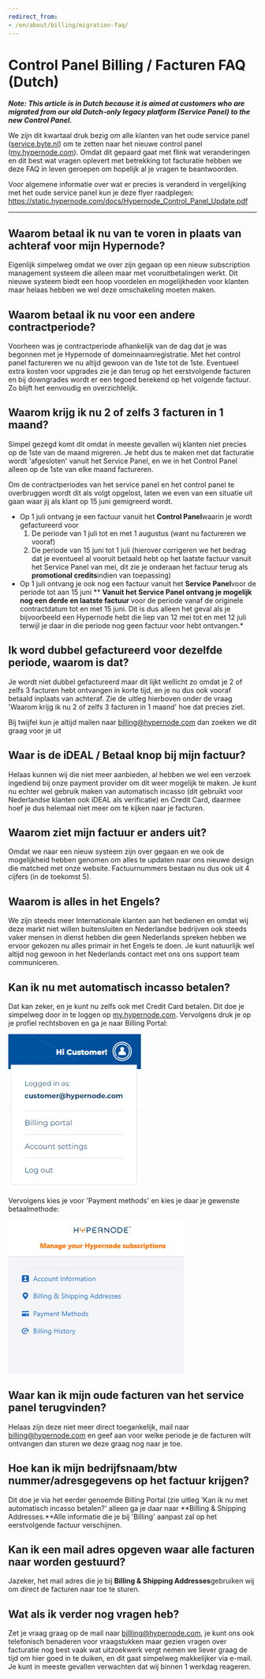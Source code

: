 ```yaml
---
redirect_from:
- /en/about/billing/migration-faq/
---
```


<!-- source: https://support.hypernode.com/en/about/billing/migration-faq/ -->

# Control Panel Billing / Facturen FAQ (Dutch)

***Note: This article is in Dutch because it is aimed at customers who are migrated from our old Dutch-only legacy platform (Service Panel) to the new Control Panel.***

We zijn dit kwartaal druk bezig om alle klanten van het oude service panel ([service.byte.nl](http://service.byte.nl)) om te zetten naar het nieuwe control panel ([my.hypernode.com](http://my.hypernode.com)). Omdat dit gepaard gaat met flink wat veranderingen en dit best wat vragen oplevert met betrekking tot facturatie hebben we deze FAQ in leven geroepen om hopelijk al je vragen te beantwoorden.

Voor algemene informatie over wat er precies is veranderd in vergelijking met het oude service panel kun je deze flyer raadplegen: <https://static.hypernode.com/docs/Hypernode_Control_Panel_Update.pdf>

______________________________________________________________________

## Waarom betaal ik nu van te voren in plaats van achteraf voor mijn Hypernode?

Eigenlijk simpelweg omdat we over zijn gegaan op een nieuw subscription management systeem die alleen maar met vooruitbetalingen werkt. Dit nieuwe systeem biedt een hoop voordelen en mogelijkheden voor klanten maar helaas hebben we wel deze omschakeling moeten maken.

## Waarom betaal ik nu voor een andere contractperiode?

Voorheen was je contractperiode afhankelijk van de dag dat je was begonnen met je Hypernode of domeinnaamregistratie. Met het control panel factureren we nu altijd gewoon van de 1ste tot de 1ste. Eventueel extra kosten voor upgrades zie je dan terug op het eerstvolgende facturen en bij downgrades wordt er een tegoed berekend op het volgende factuur. Zo blijft het eenvoudig en overzichtelijk.

## Waarom krijg ik nu 2 of zelfs 3 facturen in 1 maand?

Simpel gezegd komt dit omdat in meeste gevallen wij klanten niet precies op de 1ste van de maand migreren. Je hebt dus te maken met dat facturatie wordt 'afgesloten' vanuit het Service Panel, en we in het Control Panel alleen op de 1ste van elke maand factureren.

Om de contractperiodes van het service panel en het control panel te overbruggen wordt dit als volgt opgelost, laten we even van een situatie uit gaan waar jij als klant op 15 juni gemigreerd wordt.

- Op 1 juli ontvang je een factuur vanuit het **Control Panel**waarin je wordt gefactureerd voor
  1. De periode van 1 juli tot en met 1 augustus (want nu factureren we vooraf)
  1. De periode van 15 juni tot 1 juli (hierover corrigeren we het bedrag dat je eventueel al vooruit betaald hebt op het laatste factuur vanuit het Service Panel van mei, dit zie je onderaan het factuur terug als **promotional credits**indien van toepassing)
- Op 1 juli ontvang je ook nog een factuur vanuit het **Service Panel**voor de periode tot aan 15 juni
  \*\* **Vanuit het Service Panel ontvang je mogelijk nog een derde en laatste factuur** voor de periode vanaf de originele contractdatum tot en met 15 juni. Dit is dus alleen het geval als je bijvoorbeeld een Hypernode hebt die liep van 12 mei tot en met 12 juli terwijl je daar in die periode nog geen factuur voor hebt ontvangen.\*

## Ik word dubbel gefactureerd voor dezelfde periode, waarom is dat?

Je wordt niet dubbel gefactureerd maar dit lijkt wellicht zo omdat je 2 of zelfs 3 facturen hebt ontvangen in korte tijd, en je nu dus ook vooraf betaald inplaats van achteraf. Zie de uitleg hierboven onder de vraag 'Waarom krijg ik nu 2 of zelfs 3 facturen in 1 maand' hoe dat precies ziet.

Bij twijfel kun je altijd mailen naar [billing@hypernode.com](mailto:billing@hypernode.com) dan zoeken we dit graag voor je uit

## Waar is de iDEAL / Betaal knop bij mijn factuur?

Helaas kunnen wij die niet meer aanbieden, al hebben we wel een verzoek ingediend bij onze payment provider om dit weer mogelijk te maken. Je kunt nu echter wel gebruik maken van automatisch incasso (dit gebruikt voor Nederlandse klanten ook iDEAL als verificatie) en Credit Card, daarmee hoef je dus helemaal niet meer om te kijken naar je facturen.

## Waarom ziet mijn factuur er anders uit?

Omdat we naar een nieuw systeem zijn over gegaan en we ook de mogelijkheid hebben genomen om alles te updaten naar ons nieuwe design die matched met onze website. Factuurnummers bestaan nu dus ook uit 4 cijfers (in de toekomst 5).

## Waarom is alles in het Engels?

We zijn steeds meer Internationale klanten aan het bedienen en omdat wij deze markt niet willen buitensluiten en Nederlandse bedrijven ook steeds vaker mensen in dienst hebben die geen Nederlands spreken hebben we ervoor gekozen nu alles primair in het Engels te doen. Je kunt natuurlijk wel altijd nog gewoon in het Nederlands contact met ons ons support team communiceren.

## Kan ik nu met automatisch incasso betalen?

Dat kan zeker, en je kunt nu zelfs ook met Credit Card betalen. Dit doe je simpelweg door in te loggen op [my.hypernode.com](https://my.hypernode.com). Vervolgens druk je op je profiel rechtsboven en ga je naar Billing Portal:

![](_res/paSdE2q60V3Q_Kc_FulzAluhCvYzJ6j0PQ.png)

Vervolgens kies je voor 'Payment methods' en kies je daar je gewenste betaalmethode:

![](_res/vk4S5HryCx51RkcUKy9-eUZZAtzDxw1PMQ.png)

## Waar kan ik mijn oude facturen van het service panel terugvinden?

Helaas zijn deze niet meer direct toegankelijk, mail naar [billing@hypernode.com](mailto:billing@hypernode.com) en geef aan voor welke periode je de facturen wilt ontvangen dan sturen we deze graag nog naar je toe.

## Hoe kan ik mijn bedrijfsnaam/btw nummer/adresgegevens op het factuur krijgen?

Dit doe je via het eerder genoemde Billing Portal (zie uitleg 'Kan ik nu met automatisch incasso betalen?' alleen ga je daar naar \*\*Billing & Shipping Addresses.\*\*Alle informatie die je bij 'Billing' aanpast zal op het eerstvolgende factuur verschijnen.

## Kan ik een mail adres opgeven waar alle facturen naar worden gestuurd?

Jazeker, het mail adres die je bij **Billing & Shipping Addresses**gebruiken wij om direct de facturen naar toe te sturen.

## Wat als ik verder nog vragen heb?

Zet je vraag graag op de mail naar [billling@hypernode.com](mailto:billling@hypernode.com), je kunt ons ook telefonisch benaderen voor vraagstukken maar gezien vragen over facturatie nog best vaak wat uitzoekwerk vergt nemen we liever graag de tijd om hier goed in te duiken, en dit gaat simpelweg makkelijker via e-mail. Je kunt in meeste gevallen verwachten dat wij binnen 1 werkdag reageren.
